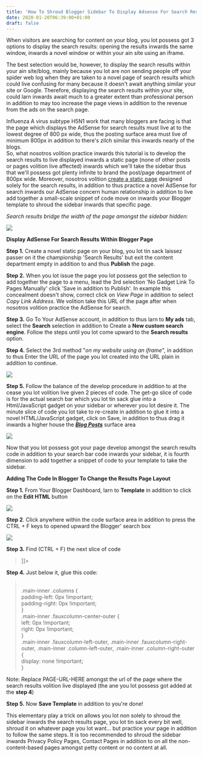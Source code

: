 ```yaml
---
title: 'How To Shroud Blogger Sidebar To Display Adsense For Search Results'
date: 2020-01-20T06:39:00+01:00
draft: false
---
```


When visitors are searching for content on your blog, you lot possess got 3 options to display the search results: opening the results inwards the same window, inwards a novel window or within your ain site using an iframe.  
  
The best selection would be, however, to display the search results within your ain site/blog, mainly because you lot are non sending people off your spider web log when they are taken to a novel page of search results which could live confusing for many because it doesn't await anything similar your site or Google. Therefore, displaying the search results within your site, could larn inwards await much to a greater extent than professional person in addition to may too increase the page views in addition to the revenue from the ads on the search page.  
  
Influenza A virus subtype H5N1 work that many bloggers are facing is that the page which displays the AdSense for search results must live at to the lowest degree of 800 px wide, thus the posting surface area must live of minimum 800px in addition to there's zilch similar this inwards nearly of the blogs.  
So, what nosotros volition practice inwards this tutorial is to develop the search results to live displayed inwards a static page (none of other posts or pages volition live affected) inwards which we'll take the sidebar thus that we'll possess got plenty infinite to brand the post/page department of 800px wide. Moreover, nosotros volition [create a static page](https://rdbrry.blogspot.com//search?q=how-to-create-static-pages-in-blogger) designed solely for the search results, in addition to thus practice a novel AdSense for search inwards our AdSense concern human relationship in addition to live add together a small-scale snippet of code move on inwards your Blogger template to shroud the sidebar inwards that specific page.  
  
_Search results bridge the width of the page amongst the sidebar hidden:_  
  

[![](http://2.bp.blogspot.com/-mkHxxOmhYKc/UTEbIGKv78I/AAAAAAAAC3Q/0avTg4Mfi6M/s1600/HOW-TO-HIDE-REMOVE-SIDEBAR-FOR-ADSENSE-SEARCH-RESULTS.png)](http://2.bp.blogspot.com/-mkHxxOmhYKc/UTEbIGKv78I/AAAAAAAAC3Q/0avTg4Mfi6M/s1600/HOW-TO-HIDE-REMOVE-SIDEBAR-FOR-ADSENSE-SEARCH-RESULTS.png)

  
**Display AdSense For Search Results Within Blogger Page**  
  
**Step 1.** Create a novel static page on your blog, you lot tin sack laissez passer on it the championship 'Search Results' but exit the content department empty in addition to and thus **Publish** the page.  
  
**Step 2.** When you lot issue the page you lot possess got the selection to add together the page to a menu, lead the 3rd selection 'No Gadget Link To Pages Manually' click 'Save in addition to Publish'. In example this concealment doesn't show, correct click on _View Page_ in addition to select _Copy Link Address_. We volition take this URL of the page after when nosotros volition practice the AdSense for search.  
  
**Step 3.** Go To Your AdSense account, in addition to thus larn to **My ads** tab, select the **Search** selection in addition to Create a **New custom search engine**. Follow the steps until you lot come upward to the **Search results** option.  
  
**Step 4.** Select the 3rd method "_on my website using an iframe_", in addition to thus Enter the URL of the page you lot created into the URL plain in addition to continue.  
  

[![](http://1.bp.blogspot.com/-t1Hj-vylG0E/UTEVzbJ7P2I/AAAAAAAAC3A/DVI9QrudX90/s1600/hide-blogger-sidebar-for-adsense-search-results.png)](http://1.bp.blogspot.com/-t1Hj-vylG0E/UTEVzbJ7P2I/AAAAAAAAC3A/DVI9QrudX90/s1600/hide-blogger-sidebar-for-adsense-search-results.png)

  

**Step 5.** Follow the balance of the develop procedure in addition to at the cease you lot volition live given 2 pieces of code. The get-go slice of code is for the actual search bar which you lot tin sack glue into a Html/JavaScript gadget on your sidebar or wherever you lot desire it. The minute slice of code you lot take to re-create in addition to glue it into a novel HTML/JavaScript gadget, click on Save, in addition to thus drag it inwards a higher house the [_**Blog Posts**_](http://4.bp.blogspot.com/-3mhw8qkhn9I/UTEbl2a2yCI/AAAAAAAAC3Y/bPhdDTw07QI/s1600/adsense-search-results-blogger.png) surface area  
  

[![](http://4.bp.blogspot.com/-3mhw8qkhn9I/UTEbl2a2yCI/AAAAAAAAC3Y/bPhdDTw07QI/s1600/adsense-search-results-blogger.png)](http://4.bp.blogspot.com/-3mhw8qkhn9I/UTEbl2a2yCI/AAAAAAAAC3Y/bPhdDTw07QI/s1600/adsense-search-results-blogger.png)

  
Now that you lot possess got your page develop amongst the search results code in addition to your search bar code inwards your sidebar, it is fourth dimension to add together a snippet of code to your template to take the sidebar.  
  
**Adding The Code In Blogger To Change the Results Page Layout**  
  
**Step 1.** From Your Blogger Dashboard, larn to **Template** in addition to click on the **Edit HTML** button  
  

[![](http://2.bp.blogspot.com/-gSc5N-5w_cA/US_icNFtWbI/AAAAAAAAC0M/yu6B_3h-ubg/s1600/remove-blogger-labels.png)](http://2.bp.blogspot.com/-gSc5N-5w_cA/US_icNFtWbI/AAAAAAAAC0M/yu6B_3h-ubg/s1600/remove-blogger-labels.png)

  
**Step 2**. Click anywhere within the code surface area in addition to press the CTRL + F keys to opened upward the Blogger' search box  

[![](http://1.bp.blogspot.com/-5nCDW329k6I/Us9kWq0wcqI/AAAAAAAAF1I/PIe9SpIdtjc/s1600/blogger-template-search-box.png)](http://1.bp.blogspot.com/-5nCDW329k6I/Us9kWq0wcqI/AAAAAAAAF1I/PIe9SpIdtjc/s1600/blogger-template-search-box.png)

  
**Step 3.** Find (CTRL + F) the next slice of code  

> \]\]>

**Step 4.** Just below it, glue this code:  

>   
> <br /> .main-inner .columns {<br /> padding-left: 0px !important;<br /> padding-right: 0px !important;<br /> }<br /> .main-inner .fauxcolumn-center-outer {<br /> left: 0px !important;<br /> right: 0px !important;<br /> }<br /> .main-inner .fauxcolumn-left-outer, .main-inner .fauxcolumn-right-outer, .main-inner .column-left-outer, .main-inner .column-right-outer {<br /> display: none !important;<br /> }<br />  

  
Note: Replace PAGE-URL-HERE amongst the url of the page where the search results volition live displayed (the ane you lot possess got added at the **step 4**)

  

**Step 5.** Now **Save Template** in addition to you're done!  
  
This elementary play a trick on allows you lot non solely to shroud the sidebar inwards the search results page, you lot tin sack every bit well, shroud it on whatever page you lot want... but practice your page in addition to follow the same steps. It is too recommended to shroud the sidebar inwards Privacy Policy Pages, Contact Pages in addition to on all the non-content-based pages amongst petty content or no content at all.